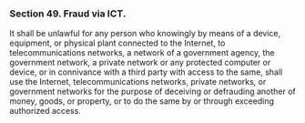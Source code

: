 ### Section 49. Fraud via ICT.

It shall be unlawful for any person who knowingly by means of a device, equipment, or physical plant connected to the Internet, to telecommunications
networks, a network of a government agency, the government network, a private network or any protected computer or device, or in connivance with a
third party with access to the same, shall use the Internet, telecommunications networks, private networks, or government networks for the purpose
of deceiving or defrauding another of money, goods, or property, or to do the same by or through exceeding authorized access.
